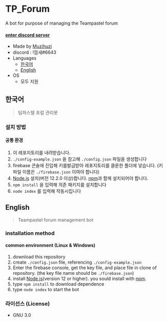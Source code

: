 # TP_Forum
A bot for purpose of managing the Teampastel forum
#### [enter discord server](https://discord.gg/Jz6pmBh)
- Made by [Muzihuzi](https://github.com/Muzihuzi)
- discord : !낌새#6643
- Languages
	* [한국어](#한국어)
  * [English](#English)
- OS
	* 모두 지원

## 한국어
> 팀파스텔 포럼 관리봇

### 설치 방법


#### 공통 환경
1. 이 레포지토리를 내려받습니다.
1. `./config-example.json` 을 참고해 `./config.json` 파일을 생성합니다
1. firebase 콘솔에 진입해 키를발급받아 레포지토리를 클론한 폴더에 넣습니다. (키파일 이름은 `./firebase.json` 이여야 합니다)
1. [Node.js](https://nodejs.org/ko/) 설치(버전 12.2.0 이상)합니다. [npm](https://www.npmjs.com/)과 함께 설치되어야 합니다.
1. `npm install` 을 입력해 의존 패키지를 설치합니다
1. `node index` 를 입력해 작동시킵니다

## English
> Teampastel forum management bot

### installation method


#### common environment (Linux & Windows)
1. download this repository
1. create `./config.json` file, referencing `./config-example.json`
1. Enter the firebase console, get the key file, and place file in clone of repository. (the key file name should be `./firebase.json`)
1. install [Node.js](https://nodejs.org/ko/)(version 12 or higher). you sould install with [npm](https://www.npmjs.com/).
1. type `npm install` to download dependence
1. type `node index` to start the bot

### 라이선스 (License)
- GNU 3.0



